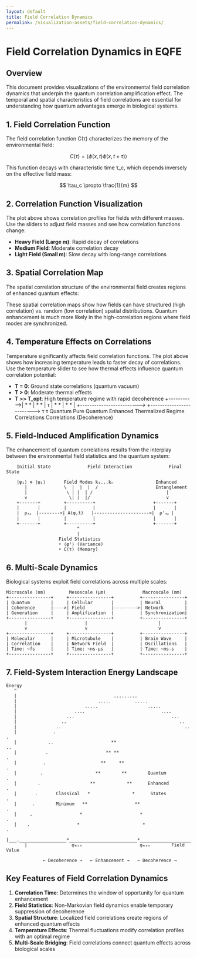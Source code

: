```yaml
---
layout: default
title: Field Correlation Dynamics
permalink: /visualization-assets/field-correlation-dynamics/
---
```


# Field Correlation Dynamics in EQFE

## Overview

This document provides visualizations of the environmental field correlation dynamics that underpin the quantum correlation amplification effect. The temporal and spatial characteristics of field correlations are essential for understanding how quantum advantages emerge in biological systems.

## 1. Field Correlation Function

<div class="visualization-container">
  <div id="correlation-function-plot" class="plot-container"
       data-plot-src="{{ site.baseurl }}/assets/data/correlation_data.json"
       data-plot-config="{{ site.baseurl }}/assets/config/correlation_plot_config.json">
  </div>
</div>

The field correlation function C(τ) characterizes the memory of the environmental field:

$$
C(\tau) = \langle\phi(x,t)\phi(x,t+\tau)\rangle
$$

This function decays with characteristic time τ_c, which depends inversely on the effective field mass:

$$
\tau_c \propto \frac{1}{m}
$$

## 2. Correlation Function Visualization

<div class="visualization-container">
  <div id="field-correlation-plot" class="plot-container"></div>
</div>

The plot above shows correlation profiles for fields with different masses. Use the sliders to adjust field masses and see how correlation functions change:

- **Heavy Field (Large m)**: Rapid decay of correlations
- **Medium Field**: Moderate correlation decay
- **Light Field (Small m)**: Slow decay with long-range correlations

## 3. Spatial Correlation Map

The spatial correlation structure of the environmental field creates regions of enhanced quantum effects:

<div class="visualization-container">
  <div id="spatial-correlation-plot" class="plot-container"></div>
</div>

These spatial correlation maps show how fields can have structured (high correlation) vs. random (low correlation) spatial distributions. Quantum enhancement is much more likely in the high-correlation regions where field modes are synchronized.

## 4. Temperature Effects on Correlations

<div class="visualization-container">
  <div id="temperature-effects-plot" class="plot-container"></div>
</div>

Temperature significantly affects field correlation functions. The plot above shows how increasing temperature leads to faster decay of correlations. Use the temperature slider to see how thermal effects influence quantum correlation potential:

- **T = 0**: Ground state correlations (quantum vacuum)
- **T > 0**: Moderate thermal effects
- **T >> T_opt**: High temperature regime with rapid decoherence
    +----------->|         *             *    |       *             *    |
         τ       |        *               *   |      *               *   |
                 +------------------------->  +------------------------->
                              τ                            τ
    Quantum      Pure Quantum                Enhanced              Thermalized
    Regime       Correlations               Correlations          (Decoherence)

## 5. Field-Induced Amplification Dynamics

The enhancement of quantum correlations results from the interplay between the environmental field statistics and the quantum system:

```ascii
    Initial State              Field Interaction              Final State
    
    |ψ₁⟩ ⊗ |ψ₂⟩       Field Modes k₁...kₙ                Enhanced
       |              \  |  |  |  /                      Entanglement
       |               \ | |  | /                            |
       v                \| |  |/                             v
    +-------+         +----------+                      +-------+
    |       |         |          |                      |       |
    |  ρₐᵦ  |-------->| A(φ,t)   |--------------------->|  ρ'ₐᵦ |
    |       |         |          |                      |       |
    +-------+         +----------+                      +-------+
                           ^
                           |
                    Field Statistics
                    • ⟨φ²⟩ (Variance)
                    • C(τ) (Memory)
```

## 6. Multi-Scale Dynamics

Biological systems exploit field correlations across multiple scales:

```ascii
Microscale (nm)         Mesoscale (μm)              Macroscale (mm)
+----------------+     +----------------+          +----------------+
| Quantum        |     | Cellular       |          | Neural         |
| Coherence      |---->| Field          |--------->| Network        |
| Generation     |     | Amplification  |          | Synchronization|
+----------------+     +----------------+          +----------------+
       |                      |                           |
       v                      v                           v
+----------------+     +----------------+          +----------------+
| Molecular      |     | Microtubule    |          | Brain Wave     |
| Correlation    |     | Network Field  |          | Oscillations   |
| Time: ~fs      |     | Time: ~ns-μs   |          | Time: ~ms-s    |
+----------------+     +----------------+          +----------------+
```

## 7. Field-System Interaction Energy Landscape

```ascii
Energy
   ^
   |                                     .........
   |                               .....         .....
   |                          .....                   .....
   |                      ....                             ....
   |                   ...                                     ...
   |                 ..                                           ..
   |               ..                                               ..
   |              .                                                   .
   |            ..                      **                             ..
   |           .                      ** **                              .
   |          .                     **     **                             .
   |         .                    **        **        Quantum             .
   |        .                   **            **      Enhanced            .
   |       .       Classical   *                *      States             .
   |      .        Minimum   **                  **                        .
   |     .                  *                      *                        .
   |    .                  *                        *                        .
   |___.__________________*__________________________*________________________.____>
       |                 φₘᵢₙ                      φₘₐₓ        Field Value
       
              ← Decoherence →   ← Enhancement →   ← Decoherence →
```

## Key Features of Field Correlation Dynamics

1. **Correlation Time**: Determines the window of opportunity for quantum enhancement
2. **Field Statistics**: Non-Markovian field dynamics enable temporary suppression of decoherence
3. **Spatial Structure**: Localized field correlations create regions of enhanced quantum effects
4. **Temperature Effects**: Thermal fluctuations modify correlation profiles with an optimal regime
5. **Multi-Scale Bridging**: Field correlations connect quantum effects across biological scales
